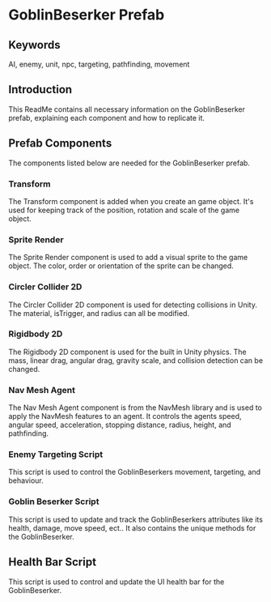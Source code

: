 # GoblinBeserker Prefab

## Keywords
AI, enemy, unit, npc, targeting, pathfinding, movement

## Introduction
This ReadMe contains all necessary information on the GoblinBeserker prefab, explaining each component and how to replicate it.

## Prefab Components
The components listed below are needed for the GoblinBeserker prefab.

### Transform
The Transform component is added when you create an game object. It's used for keeping track of the position, rotation and scale of the game object.

### Sprite Render
The Sprite Render component is used to add a visual sprite to the game object. The color, order or orientation of the sprite can be changed.

### Circler Collider 2D
The Circler Collider 2D component is used for detecting collisions in Unity. The material, isTrigger, and radius can all be modified.

### Rigidbody 2D
The Rigidbody 2D component is used for the built in Unity physics. The mass, linear drag, angular drag, gravity scale, and collision detection can be changed.

### Nav Mesh Agent
The Nav Mesh Agent component is from the NavMesh library and is used to apply the NavMesh features to an agent. It controls the agents speed, angular speed, acceleration, stopping distance, radius, height, and pathfinding. 

### Enemy Targeting Script
This script is used to control the GoblinBeserkers movement, targeting, and behaviour.

### Goblin Beserker Script
This script is used to update and track the GoblinBeserkers attributes like its health, damage, move speed, ect.. It also contains the unique methods for the GoblinBeserker.

## Health Bar Script
This script is used to control and update the UI health bar for the GoblinBeserker.
 
